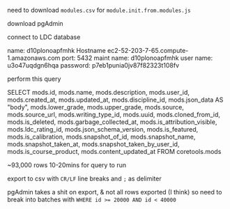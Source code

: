 

need to download `modules.csv` for `module.init.from.modules.js`

download pgAdmin

connect to LDC database

name: d10plonoapfmhk
Hostname	ec2-52-203-7-65.compute-1.amazonaws.com
port: 5432
maint name: d10plonoapfmhk
user name: u3o47uqdgn6hqa
password: p7eb1punia0jv87f82323t108fv

perform this query

SELECT 
  mods.id, 
  mods.name, 
  mods.description, 
  mods.user_id, 
  mods.created_at, 
  mods.updated_at, 
  mods.discipline_id, 
  mods.json_data AS "body", 
  mods.lower_grade, 
  mods.upper_grade, 
  mods.source, 
  mods.source_url, 
  mods.writing_type_id, 
  mods.uuid, 
  mods.cloned_from_id, 
  mods.is_deleted, 
  mods.garbage_collected_at, 
  mods.is_attribution_visible, 
  mods.ldc_rating_id, 
  mods.json_schema_version, 
  mods.is_featured, 
  mods.is_calibration, 
  mods.snapshot_of_id, 
  mods.snapshot_name, 
  mods.snapshot_taken_at, 
  mods.snapshot_taken_by_user_id, 
  mods.is_course_product, 
  mods.content_updated_at
FROM 
  coretools.mods
  
~93,000 rows 10-20mins for query to run

export to csv with `CR/LF` line breaks and `;` as delimiter

pgAdmin takes a shit on export, & not all rows exported (I think)
so need to break into batches with `WHERE id >= 20000 AND id < 40000`